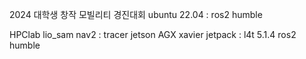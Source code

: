 2024 대학생 창작 모빌리티 경진대회
ubuntu 22.04 : ros2 humble


HPClab lio_sam nav2 : tracer
jetson AGX xavier 
jetpack : l4t 5.1.4
ros2 humble
